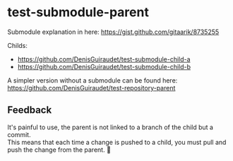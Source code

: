 # test-submodule-parent

Submodule explanation in here: https://gist.github.com/gitaarik/8735255

Childs:
- https://github.com/DenisGuiraudet/test-submodule-child-a
- https://github.com/DenisGuiraudet/test-submodule-child-b

A simpler version without a submodule can be found here: https://github.com/DenisGuiraudet/test-repository-parent

## Feedback

It's painful to use, the parent is not linked to a branch of the child but a commit.  
This means that each time a change is pushed to a child, you must pull and push the change from the parent. 🤡 
